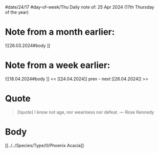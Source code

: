 
#date/24/17
#day-of-week/Thu
Daily note of: 25 Apr 2024 (17th Thursday of the year)

# Note from a month earlier:
![[26.03.2024#body ]]

# Note from a week earlier:
![[18.04.2024#body ]]
 << [[24.04.2024]] prev - next [[26.04.2024]] >>
# Quote

> [!quote] I know not age, nor weariness nor defeat.
> — Rose Kennedy
# Body

[[../../Species/Type/0/Phoenix Acacia]]